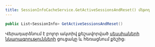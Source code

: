 ```yaml
---
title: SessionInfoCacheService.GetActiveSessionsAndReset() մեթոդ
---
```


```c#
public List<SessionInfo> GetActiveSessionsAndReset()
```

Վերադարձնում է բոլոր ակտիվ քեշավորված [սեսսիաների նկարագրությունների](../../types/SessionInfo.md) ցուցակը և հեռացնում քեշից։
